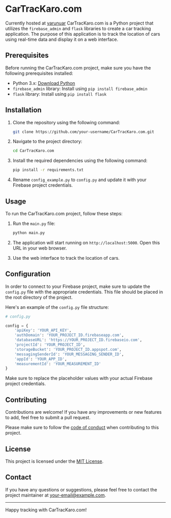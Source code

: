 

# CarTracKaro.com
Currently hosted at [varunuar](https://varunusar.pythonanywhere.com/)
CarTracKaro.com is a Python project that utilizes the `firebase_admin` and `flask` libraries to create a car tracking application. The purpose of this application is to track the location of cars using real-time data and display it on a web interface.

## Prerequisites

Before running the CarTracKaro.com project, make sure you have the following prerequisites installed:

- Python 3.x: [Download Python](https://www.python.org/downloads/)
- `firebase_admin` library: Install using `pip install firebase_admin`
- `flask` library: Install using `pip install flask`

## Installation

1. Clone the repository using the following command:

   ```bash
   git clone https://github.com/your-username/CarTracKaro.com.git
   ```

2. Navigate to the project directory:

   ```bash
   cd CarTracKaro.com
   ```

3. Install the required dependencies using the following command:

   ```bash
   pip install -r requirements.txt
   ```

4. Rename `config_example.py` to `config.py` and update it with your Firebase project credentials.

## Usage

To run the CarTracKaro.com project, follow these steps:

1. Run the `main.py` file:

   ```bash
   python main.py
   ```

2. The application will start running on `http://localhost:5000`. Open this URL in your web browser.

3. Use the web interface to track the location of cars.

## Configuration

In order to connect to your Firebase project, make sure to update the `config.py` file with the appropriate credentials. This file should be placed in the root directory of the project.

Here's an example of the `config.py` file structure:

```python
# config.py

config = {
    'apiKey': 'YOUR_API_KEY',
    'authDomain': 'YOUR_PROJECT_ID.firebaseapp.com',
    'databaseURL': 'https://YOUR_PROJECT_ID.firebaseio.com',
    'projectId': 'YOUR_PROJECT_ID',
    'storageBucket': 'YOUR_PROJECT_ID.appspot.com',
    'messagingSenderId': 'YOUR_MESSAGING_SENDER_ID',
    'appId': 'YOUR_APP_ID',
    'measurementId': 'YOUR_MEASUREMENT_ID'
}
```

Make sure to replace the placeholder values with your actual Firebase project credentials.

## Contributing

Contributions are welcome! If you have any improvements or new features to add, feel free to submit a pull request.

Please make sure to follow the [code of conduct](CODE_OF_CONDUCT.md) when contributing to this project.

## License

This project is licensed under the [MIT License](LICENSE).

## Contact

If you have any questions or suggestions, please feel free to contact the project maintainer at your-email@example.com.

---

Happy tracking with CarTracKaro.com!
